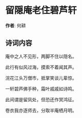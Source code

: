 # 留隠庵老住碧芦轩

**作者**: 何耕

## 诗词内容

庵中之人不见形，两脚不住以隠名。

此行有似风过海，摸索不着闻其声。

浣花江头万僧市，抵掌笑谈儿辈惊。

一轩碧芦佛手种，霜叶戚戚如诗鸣。

此间谓是留凤处，但恐还作冥鸿征。

卷衣我亦逐师去，分取半庵栖月明。

